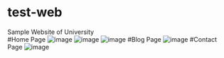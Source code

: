 # test-web
Sample Website of University<br />
#Home Page
![image](https://github.com/Suji05/test-web/assets/66818374/32ee7b94-1259-4979-b0dc-3ffa16dc54d5)
![image](https://github.com/Suji05/test-web/assets/66818374/305ad210-6bc5-4840-8b02-cc2a14f560e5)
![image](https://github.com/Suji05/test-web/assets/66818374/be09e6ce-09fe-4750-b227-88ef8f51f715)
#Blog Page
![image](https://github.com/Suji05/test-web/assets/66818374/5bb8c6e0-48ad-48c3-9559-5eb52b5fc7ff)
#Contact Page
![image](https://github.com/Suji05/test-web/assets/66818374/b4553950-3a95-4462-9cd4-fddcd6a5c357)

